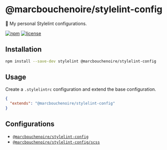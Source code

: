# @marcbouchenoire/stylelint-config

🎀 My personal Stylelint configurations.

[![npm](https://img.shields.io/npm/v/@marcbouchenoire/stylelint-config?color=%230cf)](https://www.npmjs.com/package/@marcbouchenoire/stylelint-config)
[![license](https://img.shields.io/github/license/marcbouchenoire/stylelint-config?color=%2385f)](https://github.com/marcbouchenoire/stylelint-config/blob/main/LICENSE)

## Installation

```bash
npm install --save-dev stylelint @marcbouchenoire/stylelint-config
```

## Usage

Create a `.stylelintrc` configuration and extend the base configuration.

```json
{
  "extends": "@marcbouchenoire/stylelint-config"
}
```

## Configurations

- [`@marcbouchenoire/stylelint-config`](index.js)
- [`@marcbouchenoire/stylelint-config/scss`](scss.js)
